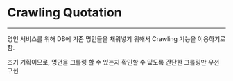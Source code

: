 # Crawling Quotation

---

명언 서비스를 위해 DB에 기존 명언들을 채워넣기 위해서 Crawling 기능을 이용하기로 함.

초기 기획이므로, 명언을 크롤링 할 수 있는지 확인할 수 있도록 간단한 크롤링만 우선 구현
